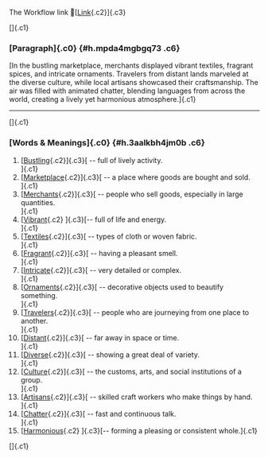 The Workflow link
👏[[Link](https://www.google.com/url?q=http://www.google.com&sa=D&source=editors&ust=1760654387271215&usg=AOvVaw0Qhceu5yuCLfUdZBnbVPqI){.c2}]{.c3}

[]{.c1}

### [Paragraph]{.c0} {#h.mpda4mgbgq73 .c6}

[In the bustling marketplace, merchants displayed vibrant textiles,
fragrant spices, and intricate ornaments. Travelers from distant lands
marveled at the diverse culture, while local artisans showcased their
craftsmanship. The air was filled with animated chatter, blending
languages from across the world, creating a lively yet harmonious
atmosphere.]{.c1}

------------------------------------------------------------------------

[]{.c1}

### [Words & Meanings]{.c0} {#h.3aalkbh4jm0b .c6}

1.  [[Bustling](https://www.google.com/url?q=http://www.google.com&sa=D&source=editors&ust=1760654387271920&usg=AOvVaw3Z7bUSq_13DfySwPVg-cE-){.c2}]{.c3}[ --
    full of lively activity.\
    ]{.c1}
2.  [[Marketplace](https://www.google.com/url?q=http://www.google.com&sa=D&source=editors&ust=1760654387272052&usg=AOvVaw3S3qTbNiVkW8vIjJKktK5j){.c2}]{.c3}[ --
    a place where goods are bought and sold.\
    ]{.c1}
3.  [[Merchants](https://www.google.com/url?q=http://www.google.com&sa=D&source=editors&ust=1760654387272181&usg=AOvVaw2hkPKRLGpMWA-DPNL_R9q0){.c2}]{.c3}[ --
    people who sell goods, especially in large quantities.\
    ]{.c1}
4.  [[Vibrant](https://www.google.com/url?q=http://www.google.com&sa=D&source=editors&ust=1760654387272323&usg=AOvVaw0meTwErCyyvWvxalrv8B9M){.c2}
    ]{.c3}[-- full of life and energy.\
    ]{.c1}
5.  [[Textiles](https://www.google.com/url?q=http://www.google.com&sa=D&source=editors&ust=1760654387272468&usg=AOvVaw3Opu-3flZ_wU_JtrPUZ4i_){.c2}]{.c3}[ --
    types of cloth or woven fabric.\
    ]{.c1}
6.  [[Fragrant](https://www.google.com/url?q=http://www.google.com&sa=D&source=editors&ust=1760654387272576&usg=AOvVaw0e0KAd-X8UTCI3ibodGO6T){.c2}]{.c3}[ --
    having a pleasant smell.\
    ]{.c1}
7.  [[Intricate](https://www.google.com/url?q=http://www.google.com&sa=D&source=editors&ust=1760654387272674&usg=AOvVaw1NqShN2JLi0rxz2Mm_KaM2){.c2}]{.c3}[ --
    very detailed or complex.\
    ]{.c1}
8.  [[Ornaments](https://www.google.com/url?q=http://www.google.com&sa=D&source=editors&ust=1760654387272783&usg=AOvVaw0tYF3WeNoqO7YKlM6RTTET){.c2}]{.c3}[ --
    decorative objects used to beautify something.\
    ]{.c1}
9.  [[Travelers](https://www.google.com/url?q=http://www.google.com&sa=D&source=editors&ust=1760654387272899&usg=AOvVaw0N7jWIQqTLYij7W6B3SPn6){.c2}]{.c3}[ --
    people who are journeying from one place to another.\
    ]{.c1}
10. [[Distant](https://www.google.com/url?q=http://www.google.com&sa=D&source=editors&ust=1760654387273018&usg=AOvVaw2TOocg4QZiouGWWSjdnZUM){.c2}]{.c3}[ --
    far away in space or time.\
    ]{.c1}
11. [[Diverse](https://www.google.com/url?q=http://www.google.com&sa=D&source=editors&ust=1760654387273118&usg=AOvVaw3_Z3rcjv4wOm1PK5wDEmhD){.c2}]{.c3}[ --
    showing a great deal of variety.\
    ]{.c1}
12. [[Culture](https://www.google.com/url?q=http://www.google.com&sa=D&source=editors&ust=1760654387273223&usg=AOvVaw0106guggiQ7odEkAeBptsD){.c2}]{.c3}[ --
    the customs, arts, and social institutions of a group.\
    ]{.c1}
13. [[Artisans](https://www.google.com/url?q=http://www.google.com&sa=D&source=editors&ust=1760654387273345&usg=AOvVaw1dDCuBYqiUoDfbM_GUVWAK){.c2}]{.c3}[ --
    skilled craft workers who make things by hand.\
    ]{.c1}
14. [[Chatter](https://www.google.com/url?q=http://www.google.com&sa=D&source=editors&ust=1760654387273492&usg=AOvVaw0edQKYohP_7uoQe6uG8jgN){.c2}]{.c3}[ --
    fast and continuous talk.\
    ]{.c1}
15. [[Harmonious](https://www.google.com/url?q=http://www.google.com&sa=D&source=editors&ust=1760654387273596&usg=AOvVaw0JvWzTGPpSaHZ5B0mAU3KC){.c2}
    ]{.c3}[-- forming a pleasing or consistent whole.]{.c1}

[]{.c1}

